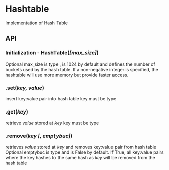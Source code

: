 # Hashtable
Implementation of Hash Table

## API

### Initialization - HashTable(*[max_size]*)

Optional max_size is type <int>, is 1024 by default and defines the number of buckets used by the hash table. If a non-negative integer is specified, the hashtable will use more memory but provide faster access.

### .set(*key, value*)

insert key:value pair into hash table
key must be type <str>

### .get(*key*)

retrieve *value* stored at *key*
key must be type <str>

### .remove(*key [, emptybuc]*)

retrieves *value* stored at *key* and removes key:value pair from hash table
Optional emptybuc is type <bool> and is False by default. If True, all key:value pairs where the key hashes to the same hash as *key* will be removed from the hash table
